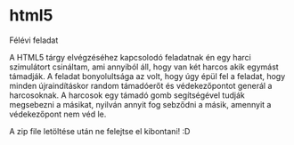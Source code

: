 # html5
Félévi feladat

A HTML5 tárgy elvégzéséhez kapcsolodó feladatnak én egy harci szimulátort csináltam, ami
annyiból áll, hogy van két harcos akik egymást támadják. A feladat bonyolultsága az volt,
hogy úgy épül fel a feladat, hogy minden újraindításkor random támadóerőt és védekezőpontot
generál a harcosoknak. A harcosok egy támadó gomb segítségével tudják megsebezni a másikat,
nyilván annyit fog sebződni a másik, amennyit a védekezőpont nem véd le.


A zip file letöltése után ne felejtse el kibontani! :D 
